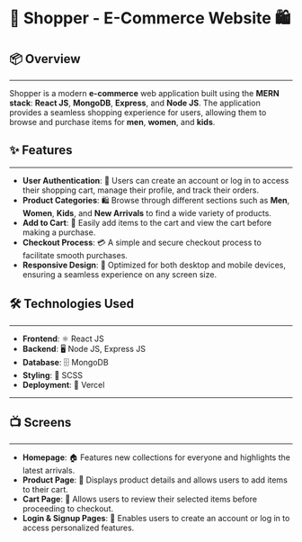 
# 🛒 **Shopper - E-Commerce Website** 🛍️



## 📦 Overview
---
Shopper is a modern **e-commerce** web application built using the **MERN stack**: **React JS**, **MongoDB**, **Express**, and **Node JS**. The application provides a seamless shopping experience for users, allowing them to browse and purchase items for **men**, **women**, and **kids**.

## ✨ Features
---
- **User Authentication**: 🔐 Users can create an account or log in to access their shopping cart, manage their profile, and track their orders.
- **Product Categories**: 🛍️ Browse through different sections such as **Men**, **Women**, **Kids**, and **New Arrivals** to find a wide variety of products.
- **Add to Cart**: 🛒 Easily add items to the cart and view the cart before making a purchase.
- **Checkout Process**: 💳 A simple and secure checkout process to facilitate smooth purchases.
- **Responsive Design**: 📱 Optimized for both desktop and mobile devices, ensuring a seamless experience on any screen size.

## 🛠️ Technologies Used
---

- **Frontend**: ⚛️ React JS
- **Backend**: 🖥️ Node JS, Express JS
- **Database**: 🗄️ MongoDB
- **Styling**: 🎨 SCSS
- **Deployment**: 🚀 Vercel

---

## 📺 Screens
---

- **Homepage**: 🏠 Features new collections for everyone and highlights the latest arrivals.
- **Product Page**: 📄 Displays product details and allows users to add items to their cart.
- **Cart Page**: 🛒 Allows users to review their selected items before proceeding to checkout.
- **Login & Signup Pages**: 🔑 Enables users to create an account or log in to access personalized features.



